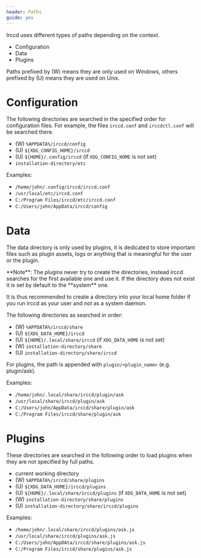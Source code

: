 ```yaml
---
header: Paths
guide: yes
---
```


Irccd uses different types of paths depending on the context.

  - Configuration
  - Data
  - Plugins

Paths prefixed by (W) means they are only used on Windows, others prefixed by
(U) means they are used on Unix.

# Configuration

The following directories are searched in the specified order for configuration
files. For example, the files `irccd.conf` and `irccdctl.conf` will be searched
there.

  - \(W) `%APPDATA%/irccd/config`
  - \(U) `${XDG_CONFIG_HOME}/irccd`
  - \(U) `${HOME}/.config/irccd` (if `XDG_CONFIG_HOME` is not set)
  - `installation-directory/etc`

Examples:

  - `/home/john/.config/irccd/irccd.conf`
  - `/usr/local/etc/irccd.conf`
  - `C:/Program Files/irccd/etc/irccd.conf`
  - `C:/Users/john/AppData/irccd/config`

# Data

The data directory is only used by plugins, it is dedicated to store important
files such as plugin assets, logs or anything that is meaningful for the user
or the plugin.

<div class="alert alert-info" role="alert">
**Note**: The plugins never try to create the directories, instead irccd
searches for the first available one and use it. If the directory does not exist
it is set by default to the **system** one.

It is thus recommended to create a directory into your local home folder if you
run irccd as your user and not as a system daemon.
</div>

The following directories as searched in order:

  - \(W) `%APPDATA%/irccd/share`
  - \(U) `${XDG_DATA_HOME}/irccd`
  - \(U) `${HOME}/.local/share/irccd` (if `XDG_DATA_HOME` is not set)
  - \(W) `installation-directory/share`
  - \(U) `installation-directory/share/irccd`

For plugins, the path is appended with `plugin/<plugin_name>` (e.g. plugin/ask).

Examples:

  - `/home/john/.local/share/irccd/plugin/ask`
  - `/usr/local/share/irccd/plugin/ask`
  - `C:/Users/john/AppData/irccd/share/plugin/ask`
  - `C:/Program Files/irccd/share/plugin/ask`

# Plugins

These directories are searched in the following order to load plugins when they
are not specified by full paths.

  - current working directory
  - \(W) `%APPDATA%/irccd/share/plugins`
  - \(U) `${XDG_DATA_HOME}/irccd/plugins`
  - \(U) `${HOME}/.local/share/irccd/plugins` (if `XDG_DATA_HOME` is not set)
  - \(W) `installation-directory/share/plugins`
  - \(U) `installation-directory/share/irccd/plugins`

Examples:

  - `/home/john/.local/share/irccd/plugins/ask.js`
  - `/usr/local/share/irccd/plugins/ask.js`
  - `C:/Users/john/AppDAta/irccd/share/plugins/ask.js`
  - `C:/Program Files/irccd/share/plugins/ask.js`
